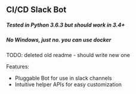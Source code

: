 ##  CI/CD Slack Bot

#####     Tested in Python 3.6.3 but should work in 3.4+
#####     No Windows, just no. you can use docker

TODO: deleted old readme - should write new one

Features:

 * Pluggable Bot for use in slack channels
 * Intuitive helper APIs for easy customization
